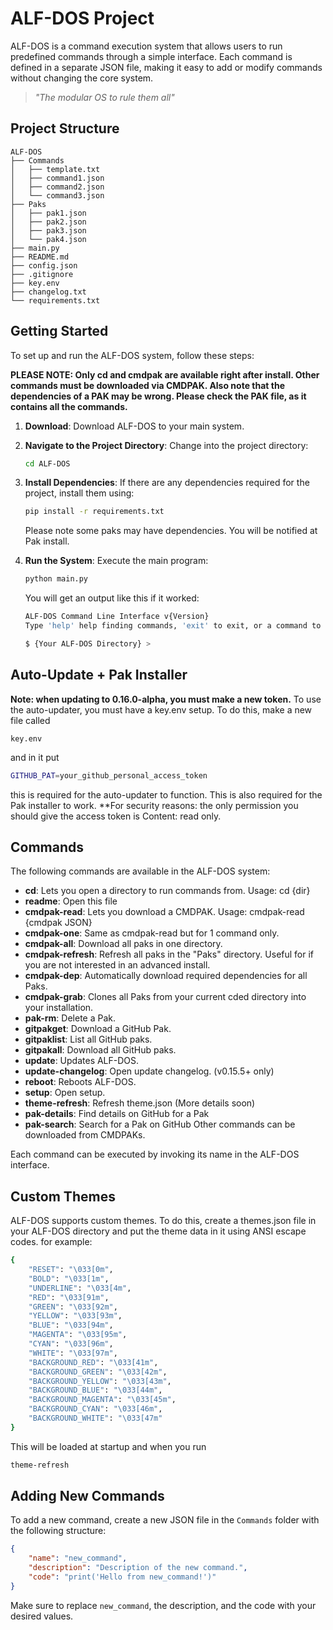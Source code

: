 # ALF-DOS Project

ALF-DOS is a command execution system that allows users to run predefined commands through a simple interface. Each command is defined in a separate JSON file, making it easy to add or modify commands without changing the core system.

> *"The modular OS to rule them all"*

## Project Structure

```plaintext
ALF-DOS
├── Commands
│   ├── template.txt
│   ├── command1.json
│   ├── command2.json
│   └── command3.json
├── Paks
│   ├── pak1.json
│   ├── pak2.json
│   ├── pak3.json
│   └── pak4.json
├── main.py
├── README.md
├── config.json
├── .gitignore
├── key.env
├── changelog.txt
└── requirements.txt
```

## Getting Started

To set up and run the ALF-DOS system, follow these steps:

**PLEASE NOTE: Only cd and cmdpak are available right after install. Other commands must be downloaded via CMDPAK. Also note that the dependencies of a PAK may be wrong. Please check the PAK file, as it contains all the commands.**

1. **Download**:
   Download ALF-DOS to your main system.

2. **Navigate to the Project Directory**:
   Change into the project directory:

   ```bash
   cd ALF-DOS
   ```

3. **Install Dependencies**:
   If there are any dependencies required for the project, install them using:

   ```bash
   pip install -r requirements.txt
   ```

   Please note some paks may have dependencies. You will be notified at Pak install.

4. **Run the System**:
   Execute the main program:

   ```bash
   python main.py
   ```

   You will get an output like this if it worked:

   ```bash
   ALF-DOS Command Line Interface v{Version}
   Type 'help' help finding commands, 'exit' to exit, or a command to execute.

   $ {Your ALF-DOS Directory} >
   ```

## Auto-Update + Pak Installer

   **Note: when updating to 0.16.0-alpha, you must make a new token.**
   To use the auto-updater, you must have a key.env setup. To do this, make a new file called

   ```plaintext
   key.env
   ```

   and in it put

   ```bash
   GITHUB_PAT=your_github_personal_access_token
   ```

   this is required for the auto-updater to function. This is also required for the Pak installer to work. **For security reasons: the only permission you should give the access token is Content: read only.

## Commands

The following commands are available in the ALF-DOS system:

- **cd**: Lets you open a directory to run commands from. Usage: cd {dir}
- **readme**: Open this file
- **cmdpak-read**: Lets you download a CMDPAK. Usage: cmdpak-read {cmdpak JSON}
- **cmdpak-one**: Same as cmdpak-read but for 1 command only.
- **cmdpak-all**: Download all paks in one directory.
- **cmdpak-refresh**: Refresh all paks in the "Paks" directory. Useful for if you are not interested in an advanced install.
- **cmdpak-dep**: Automatically download required dependencies for all Paks.
- **cmdpak-grab**: Clones all Paks from your current cded directory into your installation.
- **pak-rm**: Delete a Pak.
- **gitpakget**: Download a GitHub Pak.
- **gitpaklist**: List all GitHub paks.
- **gitpakall**: Download all GitHub paks.
- **update**: Updates ALF-DOS.
- **update-changelog**: Open update changelog. (v0.15.5+ only)
- **reboot**: Reboots ALF-DOS.
- **setup**: Open setup.
- **theme-refresh**: Refresh theme.json (More details soon)
- **pak-details**: Find details on GitHub for a Pak
- **pak-search**: Search for a Pak on GitHub
Other commands can be downloaded from CMDPAKs.

Each command can be executed by invoking its name in the ALF-DOS interface.

## Custom Themes

ALF-DOS supports custom themes. To do this, create a themes.json file in your ALF-DOS directory and put the theme data in it using ANSI escape codes. for example:

```bash
{
    "RESET": "\033[0m",
    "BOLD": "\033[1m",
    "UNDERLINE": "\033[4m",
    "RED": "\033[91m",
    "GREEN": "\033[92m",
    "YELLOW": "\033[93m",
    "BLUE": "\033[94m",
    "MAGENTA": "\033[95m",
    "CYAN": "\033[96m",
    "WHITE": "\033[97m",
    "BACKGROUND_RED": "\033[41m",
    "BACKGROUND_GREEN": "\033[42m",
    "BACKGROUND_YELLOW": "\033[43m",
    "BACKGROUND_BLUE": "\033[44m",
    "BACKGROUND_MAGENTA": "\033[45m",
    "BACKGROUND_CYAN": "\033[46m",
    "BACKGROUND_WHITE": "\033[47m"
}
```

This will be loaded at startup and when you run

```bash
theme-refresh
```

## Adding New Commands

To add a new command, create a new JSON file in the `Commands` folder with the following structure:

```json
{
    "name": "new_command",
    "description": "Description of the new command.",
    "code": "print('Hello from new_command!')"
}
```

Make sure to replace `new_command`, the description, and the code with your desired values.
